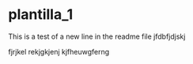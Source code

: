 # plantilla_1

This is a test of a new line in the readme file
jfdbfjdjskj


fjrjkel
rekjgkjenj
kjfheuwgferng
